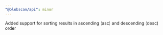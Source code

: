 ```yaml
---
"@blobscan/api": minor
---
```


Added support for sorting results in ascending (asc) and descending (desc) order
